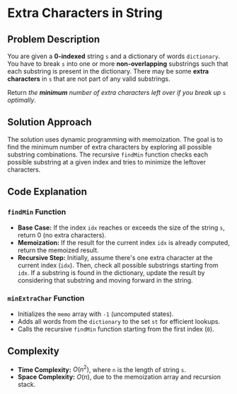 # Extra Characters in String

## Problem Description

You are given a **0-indexed** string `s` and a dictionary of words `dictionary`. You have to break `s` into one or more **non-overlapping** substrings such that each substring is present in the dictionary. There may be some **extra characters** in `s` that are not part of any valid substrings.

Return *the **minimum** number of extra characters left over if you break up* `s` *optimally*.

## Solution Approach

The solution uses dynamic programming with memoization. The goal is to find the minimum number of extra characters by exploring all possible substring combinations. The recursive `findMin` function checks each possible substring at a given index and tries to minimize the leftover characters.

## Code Explanation

### `findMin` Function

- **Base Case:** If the index `idx` reaches or exceeds the size of the string `s`, return 0 (no extra characters).
- **Memoization:** If the result for the current index `idx` is already computed, return the memoized result.
- **Recursive Step:** Initially, assume there's one extra character at the current index (`idx`). Then, check all possible substrings starting from `idx`. If a substring is found in the dictionary, update the result by considering that substring and moving forward in the string.

### `minExtraChar` Function

- Initializes the `memo` array with `-1` (uncomputed states).
- Adds all words from the `dictionary` to the set `st` for efficient lookups.
- Calls the recursive `findMin` function starting from the first index (`0`).

## Complexity

- **Time Complexity:** $O(n^2)$, where `n` is the length of string `s`.
- **Space Complexity:** $O(n)$, due to the memoization array and recursion stack.
